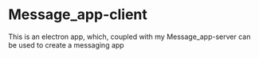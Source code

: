 # Message_app-client
This is an electron app, which, coupled with my Message_app-server can be used to create a messaging app
